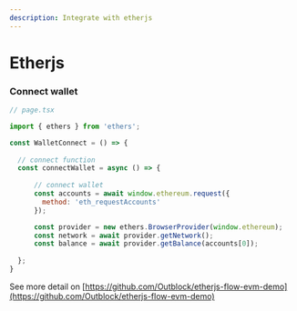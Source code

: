 ```yaml
---
description: Integrate with etherjs
---
```


# Etherjs

### Connect wallet

```javascript
// page.tsx

import { ethers } from 'ethers';

const WalletConnect = () => {
    
  // connect function
  const connectWallet = async () => {
      
      // connect wallet
      const accounts = await window.ethereum.request({
        method: 'eth_requestAccounts'
      });

      const provider = new ethers.BrowserProvider(window.ethereum);
      const network = await provider.getNetwork();
      const balance = await provider.getBalance(accounts[0]);
   
  };
}
```



See more detail on [https://github.com/Outblock/etherjs-flow-evm-demo](https://github.com/Outblock/etherjs-flow-evm-demo)
